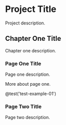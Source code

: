 # Project Title
Project description.

## Chapter One Title
Chapter one description.

### Page One Title
Page one description.

More about page one.

@test('test-example-01')

### Page Two Title
Page two description.
